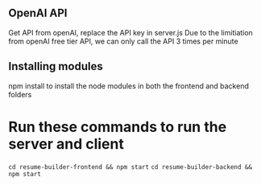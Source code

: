 ## OpenAI API
Get API from openAI, replace the API key in server.js
Due to the limitiation from openAI free tier API, we can only call the API 3 times per minute


## Installing modules
npm install to install the node modules in both the frontend and backend folders

# Run these commands to run the server and client
```cd resume-builder-frontend && npm start```
```cd resume-builder-backend && npm start```

